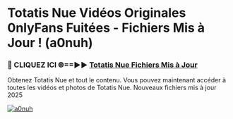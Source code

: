 # Totatis Nue Vidéos Originales 0nlyFans Fuitées - Fichiers Mis à Jour ! (a0nuh)

<h3>🔴 CLIQUEZ ICI 🌐==►► <a href="https://tinyurl.com/2pmr4ezf" rel="nofollow">Totatis Nue Fichiers Mis à Jour</a></h3>

Obtenez Totatis Nue et tout le contenu. Vous pouvez maintenant accéder à toutes les vidéos et photos de Totatis Nue. Nouveaux fichiers mis à jour 2025

[![a0nuh](https://i.imgur.com/6SNvagu.gif)](https://tinyurl.com/2pmr4ezf)
